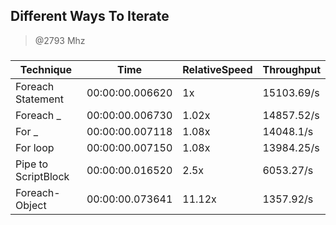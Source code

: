 
Different Ways To Iterate
-------------------------
> @2793 Mhz


### 


|Technique          |Time           |RelativeSpeed|Throughput|
|-------------------|---------------|-------------|----------|
|Foreach Statement  |00:00:00.006620|1x           |15103.69/s|
|Foreach _          |00:00:00.006730|1.02x        |14857.52/s|
|For _              |00:00:00.007118|1.08x        |14048.1/s |
|For loop           |00:00:00.007150|1.08x        |13984.25/s|
|Pipe to ScriptBlock|00:00:00.016520|2.5x         |6053.27/s |
|Foreach-Object     |00:00:00.073641|11.12x       |1357.92/s |




